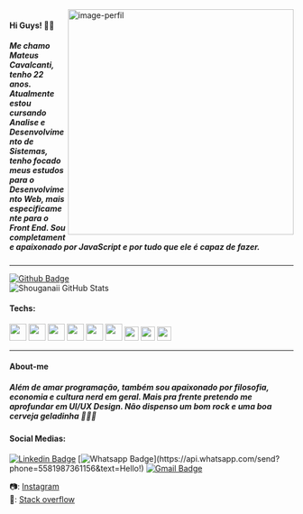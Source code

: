 <img src="https://raw.githubusercontent.com/MicaelliMedeiros/micaellimedeiros/master/image/computer-illustration.png" alt="image-perfil" min-width="400px" max-width="400px" width="400px" align="right">

#### Hi Guys! 🖖🏻
##### Me chamo Mateus Cavalcanti, tenho 22 anos. Atualmente estou cursando Analise e Desenvolvimento de Sistemas, tenho focado meus estudos para o Desenvolvimento Web, mais especificamente para o Front End. Sou completamente apaixonado por JavaScript e por tudo que ele é capaz de fazer.
<hr>

[![Github Badge](https://img.shields.io/badge/-Github-000?style=flat-square&logo=Github&logoColor=white&link=https://github.com/mathcaavl)](https://github.com/mathcaavl)
<br/>
![Shouganaii GitHub Stats](https://github-readme-stats.vercel.app/api?username=mathcaavl&show_icons=true) 

#### Techs: 
<p float=left">
  <img src="https://user-images.githubusercontent.com/60491966/91625431-aa907880-e97d-11ea-9f87-f5b9932ac172.png" width="30px">
  <img src="https://user-images.githubusercontent.com/60491966/91625486-2d193800-e97e-11ea-8b64-1a9f42ad90e9.png" width="30px">
  <img src="https://user-images.githubusercontent.com/60491966/91625487-2e4a6500-e97e-11ea-95b1-d8146efd6a96.png" width="30px">                                                     <img src="https://user-images.githubusercontent.com/60491966/91625492-31ddec00-e97e-11ea-8eaf-42eb606ef35e.png" width="30px">
  <img src="https://user-images.githubusercontent.com/60491966/91625491-30acbf00-e97e-11ea-8baf-89077c1fde1a.png" width="30px">
  <img src="https://user-images.githubusercontent.com/60491966/91625483-28548400-e97e-11ea-8f3f-4fdf1a45373a.png" width="30px">
  <img src="https://user-images.githubusercontent.com/60491966/91625490-30142880-e97e-11ea-9995-d155fdf48aff.png" width="25px">
  <img src="https://user-images.githubusercontent.com/60491966/91625781-7d919500-e980-11ea-9e65-d4e8817c6f5d.png" width="25px">
  <img src="https://user-images.githubusercontent.com/60491966/91625587-ee37b200-e97e-11ea-85e5-cc8fa4a9be79.png" width="25px">    
</p>                                                                                                                             
<hr>

#### About-me
##### Além de amar programação, também sou apaixonado por filosofia, economia e cultura nerd em geral. Mais pra frente pretendo me aprofundar em UI/UX Design. Não dispenso um bom rock e uma boa cerveja geladinha 🤘🏻🍺

#### Social Medias:

  [![Linkedin Badge](https://img.shields.io/badge/-LinkedIn-blue?style=flat-square&logo=Linkedin&logoColor=white&link=https://www.linkedin.com/in/mateus-cavalcanti-a95aa91b5/)](https://www.linkedin.com/in/mateus-cavalcanti-a95aa91b5/)
  [![Whatsapp Badge](https://img.shields.io/badge/-Whatsapp-4CA143?style=flat-square&labelColor=4CA143&logo=whatsapp&logoColor=white&link=https://api.whatsapp.com/send?phone=5581987361156&text=Hello!)](https://api.whatsapp.com/send?phone=5581987361156&text=Hello!)
  [![Gmail Badge](https://img.shields.io/badge/-mateucavl1@gmail.com-c14438?style=flat-square&logo=Gmail&logoColor=white&link=mailto:mateuscavl1@gmail.com)](mailto:mateuscavl1@gmail.com)
</p>

📷: <a href="https://www.instagram.com/cavalcan7i_/">Instagram</a><br>
💬: <a href="https://pt.stackoverflow.com/users/173117/mateus-cavalcanti">Stack overflow</a>
